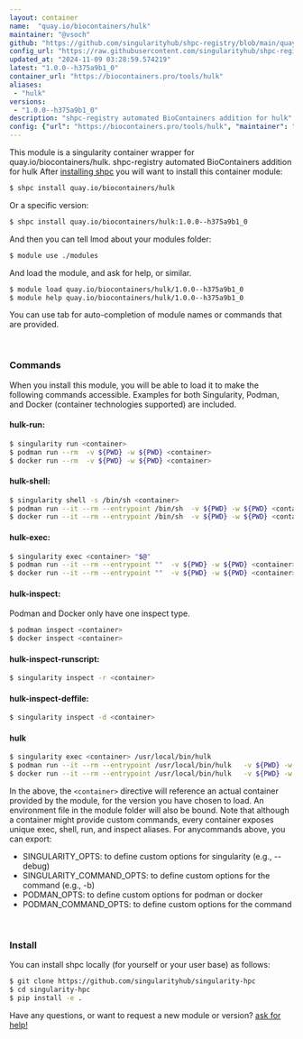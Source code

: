 ```yaml
---
layout: container
name:  "quay.io/biocontainers/hulk"
maintainer: "@vsoch"
github: "https://github.com/singularityhub/shpc-registry/blob/main/quay.io/biocontainers/hulk/container.yaml"
config_url: "https://raw.githubusercontent.com/singularityhub/shpc-registry/main/quay.io/biocontainers/hulk/container.yaml"
updated_at: "2024-11-09 03:28:59.574219"
latest: "1.0.0--h375a9b1_0"
container_url: "https://biocontainers.pro/tools/hulk"
aliases:
 - "hulk"
versions:
 - "1.0.0--h375a9b1_0"
description: "shpc-registry automated BioContainers addition for hulk"
config: {"url": "https://biocontainers.pro/tools/hulk", "maintainer": "@vsoch", "description": "shpc-registry automated BioContainers addition for hulk", "latest": {"1.0.0--h375a9b1_0": "sha256:881cdd3cd332e83353baa78fdd11a4d95e5dd0a1da599993552bdf6bfac2fa77"}, "tags": {"1.0.0--h375a9b1_0": "sha256:881cdd3cd332e83353baa78fdd11a4d95e5dd0a1da599993552bdf6bfac2fa77"}, "docker": "quay.io/biocontainers/hulk", "aliases": {"hulk": "/usr/local/bin/hulk"}}
---
```


This module is a singularity container wrapper for quay.io/biocontainers/hulk.
shpc-registry automated BioContainers addition for hulk
After [installing shpc](#install) you will want to install this container module:


```bash
$ shpc install quay.io/biocontainers/hulk
```

Or a specific version:

```bash
$ shpc install quay.io/biocontainers/hulk:1.0.0--h375a9b1_0
```

And then you can tell lmod about your modules folder:

```bash
$ module use ./modules
```

And load the module, and ask for help, or similar.

```bash
$ module load quay.io/biocontainers/hulk/1.0.0--h375a9b1_0
$ module help quay.io/biocontainers/hulk/1.0.0--h375a9b1_0
```

You can use tab for auto-completion of module names or commands that are provided.

<br>

### Commands

When you install this module, you will be able to load it to make the following commands accessible.
Examples for both Singularity, Podman, and Docker (container technologies supported) are included.

#### hulk-run:

```bash
$ singularity run <container>
$ podman run --rm  -v ${PWD} -w ${PWD} <container>
$ docker run --rm  -v ${PWD} -w ${PWD} <container>
```

#### hulk-shell:

```bash
$ singularity shell -s /bin/sh <container>
$ podman run --it --rm --entrypoint /bin/sh  -v ${PWD} -w ${PWD} <container>
$ docker run --it --rm --entrypoint /bin/sh  -v ${PWD} -w ${PWD} <container>
```

#### hulk-exec:

```bash
$ singularity exec <container> "$@"
$ podman run --it --rm --entrypoint ""  -v ${PWD} -w ${PWD} <container> "$@"
$ docker run --it --rm --entrypoint ""  -v ${PWD} -w ${PWD} <container> "$@"
```

#### hulk-inspect:

Podman and Docker only have one inspect type.

```bash
$ podman inspect <container>
$ docker inspect <container>
```

#### hulk-inspect-runscript:

```bash
$ singularity inspect -r <container>
```

#### hulk-inspect-deffile:

```bash
$ singularity inspect -d <container>
```


#### hulk

```bash
$ singularity exec <container> /usr/local/bin/hulk
$ podman run --it --rm --entrypoint /usr/local/bin/hulk   -v ${PWD} -w ${PWD} <container> -c " $@"
$ docker run --it --rm --entrypoint /usr/local/bin/hulk   -v ${PWD} -w ${PWD} <container> -c " $@"
```



In the above, the `<container>` directive will reference an actual container provided
by the module, for the version you have chosen to load. An environment file in the
module folder will also be bound. Note that although a container
might provide custom commands, every container exposes unique exec, shell, run, and
inspect aliases. For anycommands above, you can export:

 - SINGULARITY_OPTS: to define custom options for singularity (e.g., --debug)
 - SINGULARITY_COMMAND_OPTS: to define custom options for the command (e.g., -b)
 - PODMAN_OPTS: to define custom options for podman or docker
 - PODMAN_COMMAND_OPTS: to define custom options for the command

<br>

### Install

You can install shpc locally (for yourself or your user base) as follows:

```bash
$ git clone https://github.com/singularityhub/singularity-hpc
$ cd singularity-hpc
$ pip install -e .
```

Have any questions, or want to request a new module or version? [ask for help!](https://github.com/singularityhub/singularity-hpc/issues)